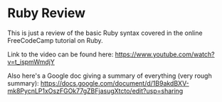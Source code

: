 # Ruby Review

This is just a review of the basic Ruby syntax covered in the online FreeCodeCamp tutorial on Ruby.

Link to the video can be found here: https://www.youtube.com/watch?v=t_ispmWmdjY

Also here's a Google doc giving a summary of everything (very rough summary): https://docs.google.com/document/d/1B9akdBXV-mk8PycnLP1xOszFGOk77gZBFjasugXtcto/edit?usp=sharing
